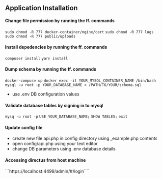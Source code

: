 ## Application Installation

#### Change file permission by running the ff. commands
```sudo chmod -R 777 docker-container/nginx/cert```
```sudo chmod -R 777 logs```
```sudo chmod -R 777 public/uploads```

#### Install depedencies by running the ff. commands
```composer install```
```yarn install```

#### Dump schema by running the ff. commands
```docker-compose up```
```docker exec -it YOUR_MYSQL_CONTAINER_NAME /bin/bash```
```mysql -u root -p YOUR_DATABASE_NAME < /PATH/TO/YOUR/schema.sql```
  - use .env DB configuration values

#### Validate database tables by signing in to mysql
```mysq -u root -p```
```USE YOUR_DATABASE_NAME;```
```SHOW TABLES;```
```exit```

#### Update config file
  - create new file api.php in config directory using _example.php contents
  - open config/api.php using your text editor
  - change DB parameters using .env database details

#### Accessing directus from host machine
```https://localhost:4499/admin/#/login````
